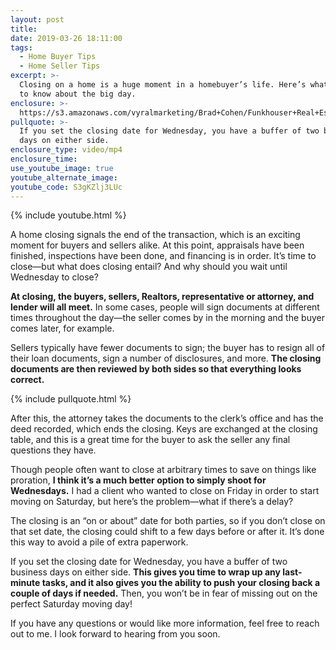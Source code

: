 ```yaml
---
layout: post
title:
date: 2019-03-26 18:11:00
tags:
  - Home Buyer Tips
  - Home Seller Tips
excerpt: >-
  Closing on a home is a huge moment in a homebuyer’s life. Here’s what you need
  to know about the big day.
enclosure: >-
  https://s3.amazonaws.com/vyralmarketing/Brad+Cohen/Funkhouser+Real+Estate+Group-+How+Closings+Work+and+Why+You+Should+Close+on+Wednesdays+(1).mp4
pullquote: >-
  If you set the closing date for Wednesday, you have a buffer of two business
  days on either side.
enclosure_type: video/mp4
enclosure_time:
use_youtube_image: true
youtube_alternate_image:
youtube_code: S3gKZlj3LUc
---
```


{% include youtube.html %}

A home closing signals the end of the transaction, which is an exciting moment for buyers and sellers alike. At this point, appraisals have been finished, inspections have been done, and financing is in order. It’s time to close—but what does closing entail? And why should you wait until Wednesday to close?

**At closing, the buyers, sellers, Realtors, representative or attorney, and lender will all meet.** In some cases, people will sign documents at different times throughout the day—the seller comes by in the morning and the buyer comes later, for example. 

Sellers typically have fewer documents to sign; the buyer has to resign all of their loan documents, sign a number of disclosures, and more. **The closing documents are then reviewed by both sides so that everything looks correct.**

{% include pullquote.html %}

After this, the attorney takes the documents to the clerk’s office and has the deed recorded, which ends the closing. Keys are exchanged at the closing table, and this is a great time for the buyer to ask the seller any final questions they have. 

Though people often want to close at arbitrary times to save on things like proration, **I think it’s a much better option to simply shoot for Wednesdays.** I had a client who wanted to close on Friday in order to start moving on Saturday, but here’s the problem—what if there’s a delay? 

The closing is an “on or about” date for both parties, so if you don’t close on that set date, the closing could shift to a few days before or after it. It’s done this way to avoid a pile of extra paperwork.

If you set the closing date for Wednesday, you have a buffer of two business days on either side. **This gives you time to wrap up any last-minute tasks, and it also gives you the ability to push your closing back a couple of days if needed.** Then, you won’t be in fear of missing out on the perfect Saturday moving day!

If you have any questions or would like more information, feel free to reach out to me. I look forward to hearing from you soon.<br>